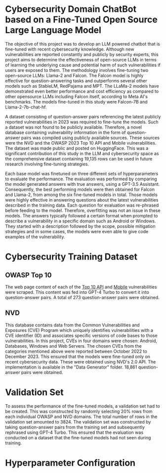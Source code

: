 # Cybersecurity Domain ChatBot based on a Fine-Tuned Open Source Large Language Model

The objective of this project was to develop an LLM powered chatbot that is fine-tuned with recent cybersecurity knowledge. Although new vulnerabilities are reported constantly and publicly by security experts, this project aims to determine the effectiveness of open-source LLMs in terms of learning the underlying cause and potential harm of such vulnerabilities if users are exposed to them. The methodology involves fine-tuning two open-source LLMs: Llama-2 and Falcon. The Falcon model is highly effective for question-answering tasks and outperforms several other models such as StableLM, RedPajama and MPT. The LLaMa-2 models have demonstrated even better performance and cost efficiency as compared to other opensource LLMs including Falcon itself, according to Meta AI's benchmarks. The models fine-tuned in this study were Falcon-7B and Llama-2-7b-chat-hf.

A dataset consisting of question-answer pairs referencing the latest publicly reported vulnerabilities in 2023 was required to fine-tune the models. Such a dataset was not found to be publicly available. Therefore, a novel database containing vulnerability information in the form of question-answer pairs was compiled using publicly available sources. These sources were the NVD and the OWASP 2023 Top 10 API and Mobile vulnerabilities. The dataset was made public and posted on HuggingFace. This was a significant contribution of this study in the LLM and cybersecurity space as the comprehensive dataset containing 19,135 rows can be used in future research involving fine-tuning strategies.

Each base model was finetuned on three different sets of hyperparameters to evaluate the performance. The evaluation was performed by comparing the model generated answers with true answers, using a GPT-3.5 Assistant. Consequently, the best performing models were then obtained for Falcon and Llama-2, from among the six fine-tuned models in total. Those models were highly effective in answering questions about the latest vulnerabilities described in the training data. Each question for evaluation was re-phrased before feeding to the model. Therefore, overfitting was not an issue in these models. The answers typically followed a certain format when prompted to describe a vulnerability in a specific domain such as Android or Windows. They started with a description followed by the scope, possible mitigation strategies and in some cases, the models were even able to give code examples of the vulnerability.

# Cybersecurity Training Dataset

## OWASP Top 10
The web page content of each of the [Top 10 API](https://owasp.org/API-Security/editions/2023/en/0x11-t10/) and [Mobile](https://owasp.org/www-project-mobile-top-10/2023-risks/) vulnerabilities were scraped. This content was fed into GPT-4 Turbo to convert it into question-answer pairs. A total of 273 question-answer pairs were obtained.

## NVD
This database contains data from the Common Vulnerabilities and Exposures (CVE) Program which uniquely identifies vulnerabilities with a CVE identifier (ID) and associates specific versions of code bases to those vulnerabilities. In this project, CVEs in four domains were chosen: Android, Databases, Windows and Web Servers. The chosen CVEs from the categories mentioned above were reported between October 2022 to December 2023. This ensured that the models were fine-tuned only on recent cybersecurity data. These were obtained using NVD's 2.0 API. The implementation is available in the "Data Generator" folder. 18,861 question-answer pairs were obtained.

# Validation Set
To assess the performance of the fine-tuned models, a validation set had to be created. This was constructed by randomly selecting 20% rows from each individual OWASP and NVD domains. The total number of rows in the validation set amounted to 3824. The validation set was constructed by taking question-answer pairs from the training set and subsequently rephrased using GPT-4 Turbo. This ensured that the evaluation was conducted on a dataset that the fine-tuned models had not seen during training.

# Hyperparameter Configuration


